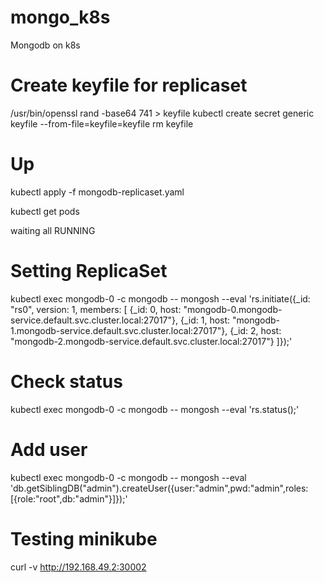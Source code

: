 # mongo_k8s
Mongodb on k8s

# Create keyfile for replicaset
/usr/bin/openssl rand -base64 741 > keyfile
kubectl create secret generic keyfile --from-file=keyfile=keyfile
rm keyfile

# Up 
kubectl apply -f mongodb-replicaset.yaml

kubectl get pods

waiting all RUNNING

# Setting ReplicaSet
kubectl exec mongodb-0 -c mongodb -- mongosh --eval 'rs.initiate({_id: "rs0", version: 1, members: [ {_id: 0, host: "mongodb-0.mongodb-service.default.svc.cluster.local:27017"}, {_id: 1, host: "mongodb-1.mongodb-service.default.svc.cluster.local:27017"}, {_id: 2, host: "mongodb-2.mongodb-service.default.svc.cluster.local:27017"} ]});'

# Check status
kubectl exec mongodb-0 -c mongodb -- mongosh --eval 'rs.status();'

# Add user
kubectl exec mongodb-0 -c mongodb -- mongosh --eval 'db.getSiblingDB("admin").createUser({user:"admin",pwd:"admin",roles:[{role:"root",db:"admin"}]});'



# Testing minikube
curl -v http://192.168.49.2:30002
